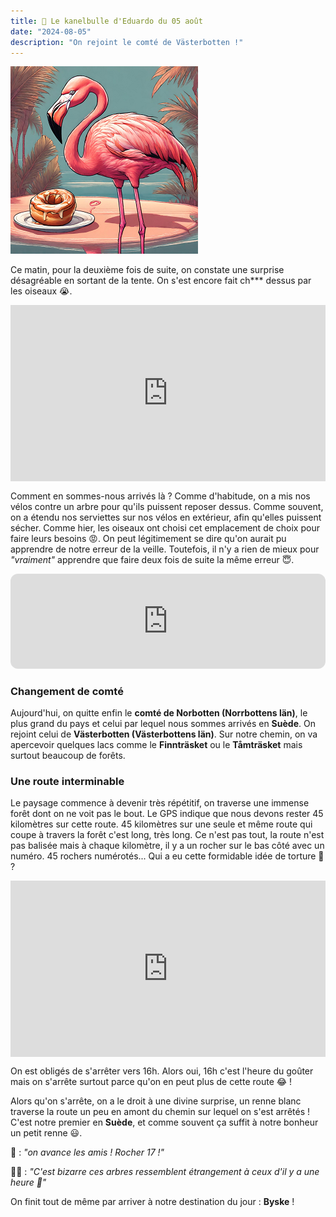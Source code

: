 ```yaml
---
title: 🥮 Le kanelbulle d'Eduardo du 05 août
date: "2024-08-05"
description: "On rejoint le comté de Västerbotten !"
---
```


![Kanelbullar d'Eduardo](../kanelbullar_eduardo.png)

Ce matin, pour la deuxième fois de suite, on constate une surprise désagréable en sortant de la tente. On s'est encore fait ch\*\*\* dessus par les oiseaux 😭. 

<div style="width: 100%; height: 0; position: relative; padding-bottom: 56%;"><iframe src="https://giphy.com/embed/z9QnN2Kk2QOveHATE7" style="top: 0; left: 0; width: 100%; height: 100%; position: absolute; border: 0;" allowfullscreen scrolling="no" allow="encrypted-media;" class="giphy-embed"></iframe></div> 

Comment en sommes-nous arrivés là ? Comme d'habitude, on a mis nos vélos contre un arbre pour qu'ils puissent reposer dessus. Comme souvent, on a étendu nos serviettes sur nos vélos en extérieur, afin qu'elles puissent sécher. Comme hier, les oiseaux ont choisi cet emplacement de choix pour faire leurs besoins 😡. On peut légitimement se dire qu'on aurait pu apprendre de notre erreur de la veille. Toutefois, il n'y a rien de mieux pour *"vraiment"* apprendre que faire deux fois de suite la même erreur 😇.

<iframe style="border-radius:12px" src="https://open.spotify.com/embed/track/6qdFHfgUPmngzK7oTeflgs?utm_source=generator" width="100%" height="152" frameBorder="0" allow="autoplay; clipboard-write; encrypted-media; picture-in-picture" loading="lazy"></iframe>

### Changement de comté 

Aujourd'hui, on quitte enfin le **comté de Norbotten (Norrbottens län)**, le plus grand du pays et celui par lequel nous sommes arrivés en **Suède**. On rejoint celui de **Västerbotten (Västerbottens län)**. Sur notre chemin, on va apercevoir quelques lacs comme le **Finnträsket** ou le **Tåmträsket** mais surtout beaucoup de forêts.

### Une route interminable
Le paysage commence à devenir très répétitif, on traverse une immense forêt dont on ne voit pas le bout. Le GPS indique que nous devons rester 45 kilomètres sur cette route. 45 kilomètres sur une seule et même route qui coupe à travers la forêt c'est long, très long. Ce n'est pas tout, la route n'est pas balisée mais à chaque kilomètre, il y a un rocher sur le bas côté avec un numéro. 45 rochers numérotés... Qui a eu cette formidable idée de torture 🤯 ?

<div style="width: 100%; height: 0; position: relative; padding-bottom: 56%;"><iframe src="https://giphy.com/embed/3orieVB0zGmGaBIG8U" style="top: 0; left: 0; width: 100%; height: 100%; position: absolute; border: 0;" allowfullscreen scrolling="no" allow="encrypted-media;" class="giphy-embed"></iframe></div> 

On est obligés de s'arrêter vers 16h. Alors oui, 16h c'est l'heure du goûter mais on s'arrête surtout parce qu'on en peut plus de cette route 😂 ! 

Alors qu'on s'arrête, on a le droit à une divine surprise, un renne blanc traverse la route un peu en amont du chemin sur lequel on s'est arrêtés ! C'est notre premier en **Suède**, et comme souvent ça suffit à notre bonheur un petit renne 😃.

🦩 : *"on avance les amis ! Rocher 17 !"*

👨🏼 : *"C'est bizarre ces arbres ressemblent étrangement à ceux d'il y a une heure 🤨"*

On finit tout de même par arriver à notre destination du jour : **Byske** !